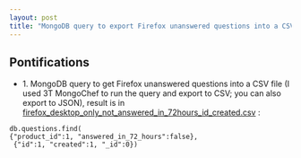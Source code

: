 ```yaml
---
layout: post
title: "MongoDB query to export Firefox unanswered questions into a CSV file "
---
```


## Pontifications

* 1\. MongoDB query to get Firefox unanswered questions into a CSV file (I used 3T MongoChef to run the query and export to CSV; you can also export to JSON), result is in [firefox\_desktop\_only\_not\_answered\_in\_72hours\_id\_created.csv](https://github.com/rtanglao/sumo-questions/blob/master/firefox_desktop_only_not_answered_in_72hours_id_created.csv) :

```mongo
db.questions.find(
{"product_id":1, "answered_in_72_hours":false},
 {"id":1, "created":1, "_id":0})
```